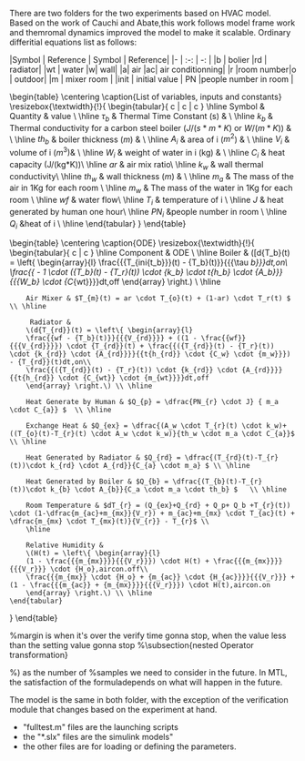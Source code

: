 

There are two folders for the two experiments based on HVAC model.
Based on the work of Cauchi and Abate,this work follows model frame work and themromal dynamics improved the model to make it scalable. Ordinary differitial equations list as follows:

|Symbol | Reference  | Symbol | Reference|
|- | :-: | -: |
|b | bolier |rd  | radiator|
|wt | water |w|  wall|
|a| air |ac| air conditionning|
|r |room number|o | outdoor|
|m | mixer room |
|init | initial value | PN |people number in room | 
	

\begin{table}
	\centering
	\caption{List of variables, inputs and constants}
	\resizebox{\textwidth}{!}{
	\begin{tabular}{ c | c | c } 
		\hline
		Symbol & Quantity & value \\ \hline
		$\tau_{b}$ & Thermal Time Constant (s) & \\ \hline
		$k_{b}$ & Thermal conductivity for a carbon steel boiler ($J/(s*m*K)$ or $W/(m*K)$)  & \\ \hline
		$th_{b}$ & boiler thickness ($m$) &   \\ \hline
		$A_i$ & area of i ($m^2$) & \\ \hline
		$V_i$ & volume of i ($m^3$)&  \\ \hline
		$W_i$ & weight of water in i (kg) & \\ \hline
		$C_i$ & heat capacity (J/(kg*K))\\ \hline
		$ar$   & air mix ratio\\ \hline
		$k_w$ & wall thermal conductivity\\ \hline
		$th_{w}$ & wall thickness ($m$) &   \\ \hline
		$m_a$ & The mass of the air in 1Kg for each room \\ \hline
		$m_w$ & The mass of the water in 1Kg for each room \\ \hline
		$wf$ & water flow\\ \hline
		$T_i$ & temperature of i \\ \hline
		$J$  & heat generated by human one hour\\
		\hline
		$PN_i$  &people number in room \\ \hline
		$Q_i$  &heat of i \\ \hline
	\end{tabular}
     }
\end{table}


\begin{table}
	\centering
	\caption{ODE}
	\resizebox{\textwidth}{!}{
	\begin{tabular}{ c | c } 
		\hline
		Component & ODE  \\ \hline
		Boiler & 
		\([d{T_b}(t) = \left\{ \begin{array}{l}
		\frac{{{T_{ini{t_b}}}(t) - {T_b}(t)}}{{{\tau _b}}}dt,on\\
		\frac{{ - 1 \cdot ({T_b}(t) - {T_r}(t)) \cdot {k_b} \cdot t{h_b} \cdot {A_b}}}{{{W_b} \cdot {C_{wt}}}}dt,off
		\end{array} \right.\) \\ \hline
		
		
		Air Mixer & $T_{m}(t) = ar \cdot T_{o}(t) + (1-ar) \cdot T_r(t) $ \\ \hline
         	
         Radiator &
		\(d{T_{rd}}(t) = \left\{ \begin{array}{l}
		\frac{{wf - {T_b}(t)}}{{{V_{rd}}}} + ((1 - \frac{{wf}}{{{V_{rd}}}}) \cdot {T_{rd}}(t) + \frac{{({T_{rd}}(t) - {T_r}(t)) \cdot {k_{rd}} \cdot {A_{rd}}}}{{t{h_{rd}} \cdot {C_w} \cdot {m_w}}}) - {T_{rd}}(t)dt,on\\
		\frac{{({T_{rd}}(t) - {T_r}(t)) \cdot {k_{rd}} \cdot {A_{rd}}}}{{t{h_{rd}} \cdot {C_{wt}} \cdot {m_{wt}}}}dt,off
		\end{array} \right.\) \\ \hline
		
		Heat Generate by Human & $Q_{p} = \dfrac{PN_{r} \cdot J} { m_a \cdot C_{a}} $  \\ \hline
		
		Exchange Heat & $Q_{ex} = \dfrac{(A_w \cdot T_{r}(t) \cdot k_w)+((T_{o}(t)-T_{r}(t) \cdot A_w \cdot k_w)}{th_w \cdot m_a \cdot C_{a}}$  \\ \hline
		
		Heat Generated by Radiator & $Q_{rd} = \dfrac{(T_{rd}(t)-T_{r}(t))\cdot k_{rd} \cdot A_{rd}}{C_{a} \cdot m_a} $ \\ \hline
		
		Heat Generated by Boiler & $Q_{b} = \dfrac{(T_{b}(t)-T_{r}(t))\cdot k_{b} \cdot A_{b}}{C_a \cdot m_a \cdot th_b} $   \\ \hline
		
		Room Temperature & $dT_{r} = (Q_{ex}+Q_{rd} + Q_p+ Q_b +T_{r}(t)) \cdot (1-\dfrac{m_{ac}+m_{mx}}{V_r}) + m_{ac}+m_{mx} \cdot T_{ac}(t) + \dfrac{m_{mx} \cdot T_{mx}(t)}{V_{r}} - T_{r}$ \\ 
		\hline
		
		Relative Humidity & 
		\(H(t) = \left\{ \begin{array}{l}
		(1 - \frac{{{m_{mx}}}}{{{V_r}}}) \cdot H(t) + \frac{{{m_{mx}}}}{{{V_r}}} \cdot {H_o},aircon.off\\
		\frac{{{m_{mx}} \cdot {H_o} + {m_{ac}} \cdot {H_{ac}}}}{{{V_r}}} + (1 - \frac{{{m_{ac}} + {m_{mx}}}}{{{V_r}}}) \cdot H(t),aircon.on
		\end{array} \right.\) \\ \hline
    \end{tabular} 
}
\end{table}


%margin is when it's over the verify time gonna stop, when the value less than  the setting value gonna stop
%\subsection{nested Operator transformation}



%) as the number of
%samples we need to consider in the future. In MTL, the satisfaction of the formuladepends on what will happen in the future.





The model is the same in both folder, with the exception of the verification module that changes based on the experiment at hand.

- "fulltest.m" files are the launching scripts
- the "*.slx" files are the simulink models"
- the other files are for loading or defining the parameters.
